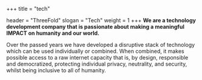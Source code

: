 +++
title = "tech"

header = "ThreeFold"
slogan = "Tech"
weight = 1
+++
**We are a technology development company that is passionate about making a meaningful IMPACT on humanity and our world.**

Over the passed years we have developed a disruptive stack of technology which can be used individually or combined. When combined, it makes possible access to a raw internet capacity that is, by design, responsible and democratized, protecting individual privacy, neutrality, and security, whilst being inclusive to all of humanity.
